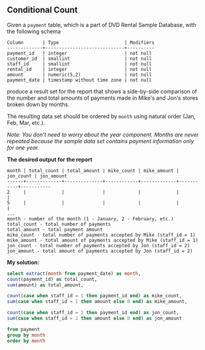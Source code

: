## Conditional Count

Given a `payment` table, which is a part of DVD Rental Sample Database, with the following schema

```
Column       | Type                        | Modifiers
-------------+-----------------------------+----------
payment_id   | integer                     | not null 
customer_id  | smallint                    | not null
staff_id     | smallint                    | not null
rental_id    | integer                     | not null
amount       | numeric(5,2)                | not null
payment_date | timestamp without time zone | not null
```

produce a result set for the report that shows a side-by-side comparison of the number and total amounts of payments made in Mike's and Jon's stores broken down by months.


The resulting data set should be ordered by `month` using natural order (Jan, Feb, Mar, etc.).


*Note: You don't need to worry about the year component. Months are never repeated because the sample data set contains payment information only for one year.*


**The desired output for the report**
```
month | total_count | total_amount | mike_count | mike_amount | jon_count | jon_amount
------+-------------+--------------+------------+-------------+-----------+-----------
2     |             |              |            |             |           |           
5     |             |              |            |             |           |           
...
month - number of the month (1 - January, 2 - February, etc.)
total_count - total number of payments
total_amount - total payment amount
mike_count - total number of payments accepted by Mike (staff_id = 1)
mike_amount - total amount of payments accepted by Mike (staff_id = 1)
jon_count - total number of payments accepted by Jon (staff_id = 2)
jon_amount - total amount of payments accepted by Jon (staff_id = 2)
```

**My solution:**
  
```sql
select extract(month from payment_date) as month, 
count(payment_id) as total_count,
sum(amount) as total_amount,

count(case when staff_id = 1 then payment_id end) as mike_count, 
sum(case when staff_id = 1 then amount else 0 end) as mike_amount,  

count(case when staff_id = 2 then payment_id end) as jon_count,
sum(case when staff_id = 2 then amount else 0 end) as jon_amount

from payment
group by month
order by month 
```
